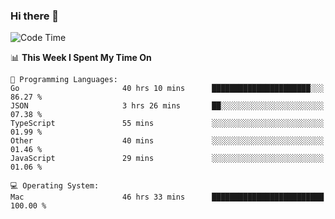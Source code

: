 ### Hi there 👋

<!--
**CrazyCollin/crazycollin** is a ✨ _special_ ✨ repository because its `README.md` (this file) appears on your GitHub profile.

Here are some ideas to get you started:

- 🔭 I’m currently working on ...
- 🌱 I’m currently learning ...
- 👯 I’m looking to collaborate on ...
- 🤔 I’m looking for help with ...
- 💬 Ask me about ...
- 📫 How to reach me: ...
- 😄 Pronouns: ...
- ⚡ Fun fact: ...
-->

<!--START_SECTION:waka-->
![Code Time](http://img.shields.io/badge/Code%20Time-4%2C005%20hrs%2011%20mins-blue)

📊 **This Week I Spent My Time On** 

```text
💬 Programming Languages: 
Go                       40 hrs 10 mins      ██████████████████████░░░   86.27 % 
JSON                     3 hrs 26 mins       ██░░░░░░░░░░░░░░░░░░░░░░░   07.38 % 
TypeScript               55 mins             ░░░░░░░░░░░░░░░░░░░░░░░░░   01.99 % 
Other                    40 mins             ░░░░░░░░░░░░░░░░░░░░░░░░░   01.46 % 
JavaScript               29 mins             ░░░░░░░░░░░░░░░░░░░░░░░░░   01.06 % 

💻 Operating System: 
Mac                      46 hrs 33 mins      █████████████████████████   100.00 % 
```


<!--END_SECTION:waka-->

